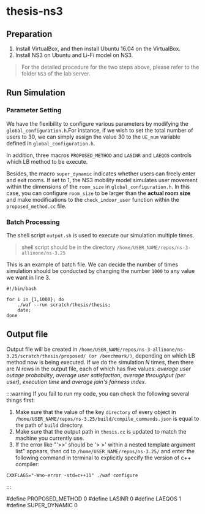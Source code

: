 # thesis-ns3

## Preparation
1. Install VirtualBox, and then install Ubuntu 16.04 on the VirtualBox. 
2. Install NS3 on Ubuntu and Li-Fi model on NS3.
> For the detailed procedure for the two steps above, please refer to the folder `NS3` of the lab server.

## Run Simulation

### Parameter Setting
We have the flexibility to configure various parameters by modifying the `global_configuration.h`.For instance, if we wish to set the total number of users to 30, we can simply assign the value 30 to the `UE_num` variable defined in `global_configuration.h`.

In addition, three macros `PROPOSED_METHOD` and `LASINR` and `LAEQOS` controls which LB method to be execute.

Besides, the macro `super_dynamic` indicates whether users can freely enter and exit rooms. If set to 1, the NS3 mobility model simulates user movement within the dimensions of the `room_size` in `global_configuration.h`. In this case, you can configure `room_size` to be larger than the **actual room size** and make modifications to the `check_indoor_user` function within the `proposed_method.cc` file.

### Batch Processing
The shell script `output.sh` is used to execute our simulation multiple times.

> shell script should be in the directory `/home/USER_NAME/repos/ns-3-allinone/ns-3.25`

This is an example of batch file. We can decide the number of times simulation should be conducted by changing the number `1000` to any value we want in line 3.

```shell=
#!/bin/bash

for i in {1,1000}; do
    ./waf --run scratch/thesis/thesis;
    date;
done
```


## Output file

Output file will be created in `/home/USER_NAME/repos/ns-3-allinone/ns-3.25/scratch/thesis/proposed/ (or /benchmark/)`, depending on which LB method now is being executed.
If we do the simulation $N$ times, then there are $N$ rows in the output file, each of which has five values: *average user outage probability*, *average user satisfaction*, *average throughput (per user)*, *execution time* and *average jain's fairness index*.


:::warning
If you fail to run my code, you can check the following several things first:
1. Make sure that the value of the key `directory` of every object in `/home/USER_NAME/repos/ns-3.25/build/compile_commands.json` is equal to the path of `build` directory.
2. Make sure that the output path in `thesis.cc` is updated to match the machine you currently use.
3. If the error like "'>>' should be '> >' within a nested template argument list" appears, then cd to `/home/USER_NAME/repos/ns-3.25/` and enter the following command in terminal to explicitly specify the version of c++ compiler:
```shell=
CXXFLAGS="-Wno-error -std=c++11" ./waf configure
```
:::

#define PROPOSED_METHOD 0
#define LASINR 0
#define LAEQOS 1
#define SUPER_DYNAMIC 0